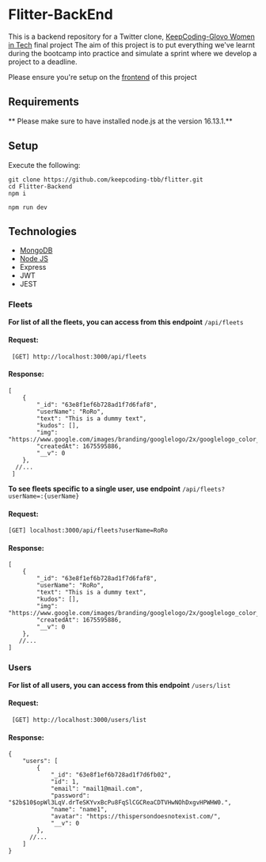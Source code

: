 # Flitter-BackEnd
This is a backend repository for a Twitter clone, [KeepCoding-Glovo Women in Tech](https://keepcoding.io/nuestros-bootcamps/mujeres-glovo/ "KC Bootcamp") final project
The aim of this project is to put everything we've learnt during the bootcamp into practice and simulate a sprint where we develop a project to a deadline. 

Please ensure you're setup on the [frontend](https://github.com/keepcoding-tbb/flitter "frontend") of this project

## Requirements
** Please make sure to have installed node.js at the version 16.13.1.**

## Setup
Execute the following: 
```
git clone https://github.com/keepcoding-tbb/flitter.git
cd Flitter-Backend
npm i 
```
```
npm run dev
```

## Technologies 
- [MongoDB](https://www.mongodb.com/es/atlas/database)
- [Node JS](https://nodejs.org/en/)
- Express 
- JWT
- JEST


### Fleets
**For list of all the fleets, you can access from this endpoint** ```/api/fleets```

#### Request:
``` [GET] http://localhost:3000/api/fleets```

#### Response:
``` 
[
    {
        "_id": "63e8f1ef6b728ad1f7d6faf8",
        "userName": "RoRo",
        "text": "This is a dummy text",
        "kudos": [],
        "img": "https://www.google.com/images/branding/googlelogo/2x/googlelogo_color_272x92dp.png",
        "createdAt": 1675595886,
        "__v": 0
    },
  //...
 ] 
 ```
 
**To see fleets specific to a single user, use endpoint** ```/api/fleets?userName=:{userName}```

#### Request:
``` [GET] localhost:3000/api/fleets?userName=RoRo ```

#### Response: 
```
[
    {
        "_id": "63e8f1ef6b728ad1f7d6faf8",
        "userName": "RoRo",
        "text": "This is a dummy text",
        "kudos": [],
        "img": "https://www.google.com/images/branding/googlelogo/2x/googlelogo_color_272x92dp.png",
        "createdAt": 1675595886,
        "__v": 0
    },
   //...
]
```

### Users
**For list of all users, you can access from this endpoint** ```/users/list```

#### Request:
``` [GET] http://localhost:3000/users/list```

#### Response:
```
{
    "users": [
        {
            "_id": "63e8f1ef6b728ad1f7d6fb02",
            "id": 1,
            "email": "mail1@mail.com",
            "password": "$2b$10$opWl3LqV.drTeSKYvxBcPu8FqSlCGCReaCDTVHwNOhDxgvHPWHW0.",
            "name": "name1",
            "avatar": "https://thispersondoesnotexist.com/",
            "__v": 0
        },
      //...  
    ]
}
```


        

